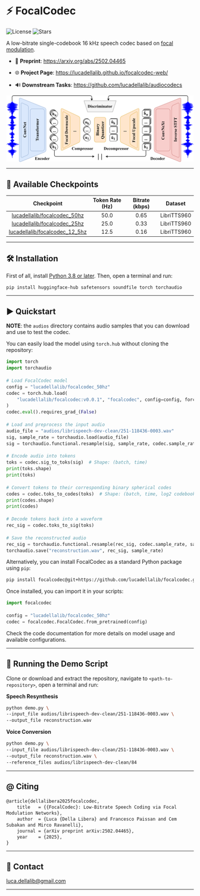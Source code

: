 # ⚡ FocalCodec

![License](https://img.shields.io/github/license/lucadellalib/focalcodec)
![Stars](https://img.shields.io/github/stars/lucadellalib/focalcodec?style=social)

A low-bitrate single-codebook 16 kHz speech codec based on [focal modulation](https://arxiv.org/abs/2203.11926).

- 📜 **Preprint**: https://arxiv.org/abs/2502.04465

- 🌐 **Project Page**: https://lucadellalib.github.io/focalcodec-web/

- 🔊 **Downstream Tasks**: https://github.com/lucadellalib/audiocodecs

<img src="focalcodec.png" width="700">

---------------------------------------------------------------------------------------------------------

## 📌 Available Checkpoints

|                                       Checkpoint                                        | Token Rate (Hz) | Bitrate (kbps) |   Dataset   |
|:---------------------------------------------------------------------------------------:|:---------------:|:--------------:|:-----------:|
|   [lucadellalib/focalcodec_50hz](https://huggingface.co/lucadellalib/focalcodec_50hz)   |      50.0       |      0.65      | LibriTTS960 |
|   [lucadellalib/focalcodec_25hz](https://huggingface.co/lucadellalib/focalcodec_25hz)   |      25.0       |      0.33      | LibriTTS960 |
| [lucadellalib/focalcodec_12_5hz](https://huggingface.co/lucadellalib/focalcodec_12_5hz) |      12.5       |      0.16      | LibriTTS960 |

---------------------------------------------------------------------------------------------------------

## 🛠️️ Installation

First of all, install [Python 3.8 or later](https://www.python.org). Then, open a terminal and run:

```
pip install huggingface-hub safetensors soundfile torch torchaudio
```

---------------------------------------------------------------------------------------------------------

## ▶️ Quickstart

**NOTE**: the `audios` directory contains audio samples that you can download and use to test the codec.

You can easily load the model using `torch.hub` without cloning the repository:

```python
import torch
import torchaudio

# Load FocalCodec model
config = "lucadellalib/focalcodec_50hz"
codec = torch.hub.load(
    "lucadellalib/focalcodec:v0.0.1", "focalcodec", config=config, force_reload=True
)
codec.eval().requires_grad_(False)

# Load and preprocess the input audio
audio_file = "audios/librispeech-dev-clean/251-118436-0003.wav"
sig, sample_rate = torchaudio.load(audio_file)
sig = torchaudio.functional.resample(sig, sample_rate, codec.sample_rate)

# Encode audio into tokens
toks = codec.sig_to_toks(sig)  # Shape: (batch, time)
print(toks.shape)
print(toks)

# Convert tokens to their corresponding binary spherical codes
codes = codec.toks_to_codes(toks)  # Shape: (batch, time, log2 codebook_size)
print(codes.shape)
print(codes)

# Decode tokens back into a waveform
rec_sig = codec.toks_to_sig(toks)

# Save the reconstructed audio
rec_sig = torchaudio.functional.resample(rec_sig, codec.sample_rate, sample_rate)
torchaudio.save("reconstruction.wav", rec_sig, sample_rate)
```

Alternatively, you can install FocalCodec as a standard Python package using `pip`:

```bash
pip install focalcodec@git+https://github.com/lucadellalib/focalcodec.git@v0.0.1#egg=focalcodec
```

Once installed, you can import it in your scripts:

```python
import focalcodec

config = "lucadellalib/focalcodec_50hz"
codec = focalcodec.FocalCodec.from_pretrained(config)
```

Check the code documentation for more details on model usage and available configurations.

---------------------------------------------------------------------------------------------------------

## 🎤 Running the Demo Script

Clone or download and extract the repository, navigate to `<path-to-repository>`, open a terminal and run:

**Speech Resynthesis**

```bash
python demo.py \
--input_file audios/librispeech-dev-clean/251-118436-0003.wav \
--output_file reconstruction.wav
```

**Voice Conversion**

```bash
python demo.py \
--input_file audios/librispeech-dev-clean/251-118436-0003.wav \
--output_file reconstruction.wav \
--reference_files audios/librispeech-dev-clean/84
```

---------------------------------------------------------------------------------------------------------

## @ Citing

```
@article{dellalibera2025focalcodec,
    title   = {{FocalCodec}: Low-Bitrate Speech Coding via Focal Modulation Networks},
    author  = {Luca {Della Libera} and Francesco Paissan and Cem Subakan and Mirco Ravanelli},
    journal = {arXiv preprint arXiv:2502.04465},
    year    = {2025},
}
```

---------------------------------------------------------------------------------------------------------

## 📧 Contact

[luca.dellalib@gmail.com](mailto:luca.dellalib@gmail.com)

---------------------------------------------------------------------------------------------------------

